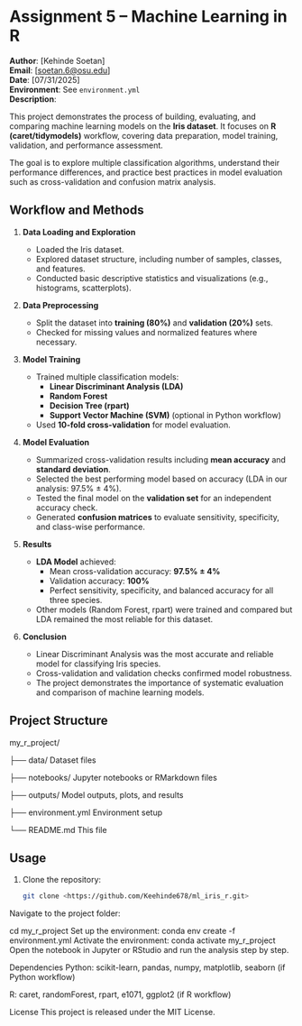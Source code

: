 # Assignment 5 – Machine Learning in R

**Author**: [Kehinde Soetan]  
**Email**: [soetan.6@osu.edu]  
**Date**: [07/31/2025]  
**Environment**: See `environment.yml`  
**Description**:  

This project demonstrates the process of building, evaluating, and comparing machine learning models on the **Iris dataset**. It focuses on  **R (caret/tidymodels)** workflow, covering data preparation, model training, validation, and performance assessment.

The goal is to explore multiple classification algorithms, understand their performance differences, and practice best practices in model evaluation such as cross-validation and confusion matrix analysis.

## Workflow and Methods

1. **Data Loading and Exploration**
   - Loaded the Iris dataset.
   - Explored dataset structure, including number of samples, classes, and features.
   - Conducted basic descriptive statistics and visualizations (e.g., histograms, scatterplots).

2. **Data Preprocessing**
   - Split the dataset into **training (80%)** and **validation (20%)** sets.
   - Checked for missing values and normalized features where necessary.

3. **Model Training**
   - Trained multiple classification models:
     - **Linear Discriminant Analysis (LDA)**
     - **Random Forest**
     - **Decision Tree (rpart)**
     - **Support Vector Machine (SVM)** (optional in Python workflow)
   - Used **10-fold cross-validation** for model evaluation.

4. **Model Evaluation**
   - Summarized cross-validation results including **mean accuracy** and **standard deviation**.
   - Selected the best performing model based on accuracy (LDA in our analysis: 97.5% ± 4%).
   - Tested the final model on the **validation set** for an independent accuracy check.
   - Generated **confusion matrices** to evaluate sensitivity, specificity, and class-wise performance.

5. **Results**
   - **LDA Model** achieved:
     - Mean cross-validation accuracy: **97.5% ± 4%**
     - Validation accuracy: **100%**
     - Perfect sensitivity, specificity, and balanced accuracy for all three species.
   - Other models (Random Forest, rpart) were trained and compared but LDA remained the most reliable for this dataset.

6. **Conclusion**
   - Linear Discriminant Analysis was the most accurate and reliable model for classifying Iris species.
   - Cross-validation and validation checks confirmed model robustness.
   - The project demonstrates the importance of systematic evaluation and comparison of machine learning models.

## Project Structure
my_r_project/

├── data/  Dataset files

├── notebooks/  Jupyter notebooks or RMarkdown files

├── outputs/  Model outputs, plots, and results

├── environment.yml  Environment setup

└── README.md  This file

## Usage
1. Clone the repository:  
   ```bash
   git clone <https://github.com/Keehinde678/ml_iris_r.git>
Navigate to the project folder:

cd my_r_project
Set up the environment:
conda env create -f environment.yml
Activate the environment:
conda activate my_r_project
Open the notebook in Jupyter or RStudio and run the analysis step by step.

Dependencies
Python: scikit-learn, pandas, numpy, matplotlib, seaborn (if Python workflow)

R: caret, randomForest, rpart, e1071, ggplot2 (if R workflow)

License
This project is released under the MIT License.





